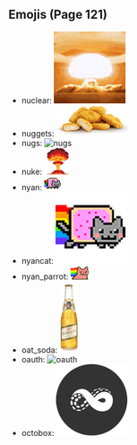 
## Emojis (Page 121)

* nuclear: ![nuclear](output/nuclear.gif)
* nuggets: ![nuggets](output/nuggets.png)
* nugs: ![nugs](output/nugs)
* nuke: ![nuke](output/nuke.png)
* nyan: ![nyan](output/nyan.gif)
* nyancat: ![nyancat](output/nyancat.gif)
* nyan_parrot: ![nyan_parrot](output/nyan_parrot.gif)
* oat_soda: ![oat_soda](output/oat_soda.jpg)
* oauth: ![oauth](output/oauth)
* octobox: ![octobox](output/octobox.jpg)
